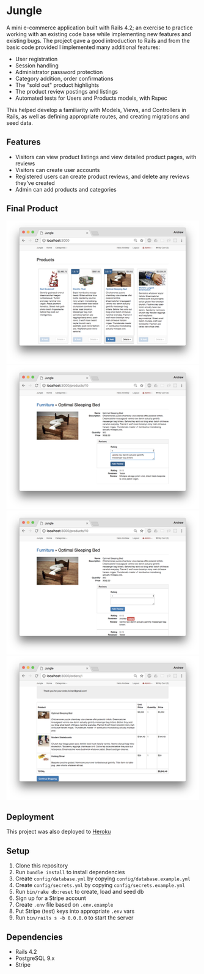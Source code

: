 # Jungle

A mini e-commerce application built with Rails 4.2; an exercise to practice working with an existing code base while implementing new features and existing bugs. The project gave a good introduction to Rails and from the basic code provided I implemented many additional features:

- User registration
- Session handling
- Administrator password protection
- Category addition, order confirmations
- The "sold out" product highlights
- The product review postings and listings
- Automated tests for Users and Products models, with Rspec

This helped develop a familiarity with Models, Views, and Controllers in Rails, as well as defining appropriate routes, and creating migrations and seed data.

## Features

- Visitors can view product listings and view detailed product pages, with reviews
- Visitors can create user accounts
- Registered users can create product reviews, and delete any reviews they've created
- Admin can add products and categories

## Final Product

!["Main Page"](https://github.com/thelornenelson/jungle-rails/blob/master/docs/main-page.png)
!["Adding Review"](https://github.com/thelornenelson/jungle-rails/blob/master/docs/product-detail-adding-review.png)
!["Viewing Product Details"](https://github.com/thelornenelson/jungle-rails/blob/master/docs/product-detail-with-review.png)
!["Order Confirmation"](https://github.com/thelornenelson/jungle-rails/blob/master/docs/order-confirmation.png)

## Deployment

This project was also deployed to [Heroku](https://fast-waters-47584.herokuapp.com/)

## Setup

1. Clone this repository
2. Run `bundle install` to install dependencies
3. Create `config/database.yml` by copying `config/database.example.yml`
4. Create `config/secrets.yml` by copying `config/secrets.example.yml`
5. Run `bin/rake db:reset` to create, load and seed db
6. Sign up for a Stripe account
7. Create `.env` file based on `.env.example`
8. Put Stripe (test) keys into appropriate `.env` vars
9. Run `bin/rails s -b 0.0.0.0` to start the server

## Dependencies

* Rails 4.2
* PostgreSQL 9.x
* Stripe
